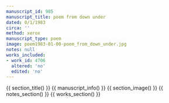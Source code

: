 ```yaml
---
manuscript_id: 985
manuscript_title: poem from down under
dated: 0/1/1983
circa: ''
method: xerox
manuscript_type: poem
image: poem1983-01-00-poem_from_down_under.jpg
notes: null
works_included:
- work_id: 4706
  altered: 'no'
  edited: 'no'
---
```


{{ section_title() }}
{{ manuscript_info() }}
{{ section_image() }}
{{ notes_section() }}
{{ works_section() }}
